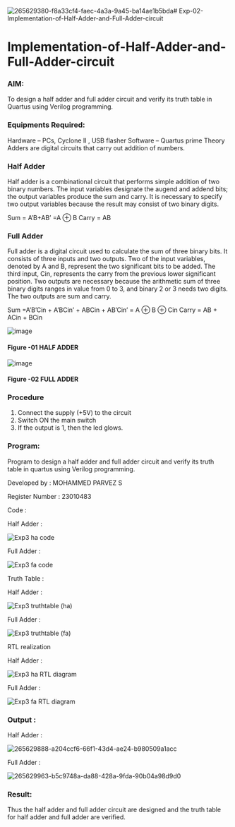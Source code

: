 ![265629380-f8a33cf4-faec-4a3a-9a45-ba14ae1b5bda](https://github.com/MohammedParvez129/Exp-02-Implementation-of-Half-Adder-and-Full-Adder-circuit/assets/143175737/3280d008-5bfe-457d-981b-ba9ed9536e38)# Exp-02-Implementation-of-Half-Adder-and-Full-Adder-circuit

# Implementation-of-Half-Adder-and-Full-Adder-circuit
### AIM:
To design a half adder and full adder circuit and verify its truth table in Quartus using Verilog programming.

### Equipments Required:
Hardware – PCs, Cyclone II , USB flasher
Software – Quartus prime
Theory
Adders are digital circuits that carry out addition of numbers.

### Half Adder
Half adder is a combinational circuit that performs simple addition of two binary numbers. The input variables designate the augend and addend bits; the output variables produce the sum and carry. It is necessary to specify two output variables because the result may consist of two binary digits.

Sum = A’B+AB’ =A ⊕ B Carry = AB

### Full Adder
Full adder is a digital circuit used to calculate the sum of three binary bits. It consists of three inputs and two outputs. Two of the input variables, denoted by A and B, represent the two significant bits to be added. The third input, Cin, represents the carry from the previous lower significant position. Two outputs are necessary because the arithmetic sum of three binary digits ranges in value from 0 to 3, and binary 2 or 3 needs two digits. The two outputs are sum and carry.

Sum =A’B’Cin + A’BCin’ + ABCin + AB’Cin’ = A ⊕ B ⊕ Cin Carry = AB + ACin + BCin

![image](https://user-images.githubusercontent.com/36288975/163552156-a13e5a56-c638-4110-97d9-8896907c8d25.png)

#### Figure -01 HALF ADDER 

![image](https://user-images.githubusercontent.com/36288975/163552057-b3547877-6d07-45b4-b7e0-bcfebfad9e1d.png)

#### Figure -02 FULL ADDER 

### Procedure

1. Connect the supply (+5V) to the circuit
2. Switch ON the main switch
3. If the output is 1, then the led glows.

### Program:

Program to design a half adder and full adder circuit and verify its truth table in quartus using Verilog programming.

Developed by : MOHAMMED PARVEZ S

Register Number : 23010483

Code : 

Half Adder :

![Exp3 ha code](https://github.com/MohammedParvez129/Exp-02-Implementation-of-Half-Adder-and-Full-Adder-circuit/assets/143175737/718ab11f-a92b-4147-b5a4-632d83c24a65)

Full Adder :

![Exp3 fa code](https://github.com/MohammedParvez129/Exp-02-Implementation-of-Half-Adder-and-Full-Adder-circuit/assets/143175737/37a793e2-a3ec-4f34-8424-99def72d98db)

Truth Table :

Half Adder :

![Exp3 truthtable (ha)](https://github.com/MohammedParvez129/Exp-02-Implementation-of-Half-Adder-and-Full-Adder-circuit/assets/143175737/9bb6de56-7b3c-47e4-a3e7-f10dd6e7f255)

Full Adder :

![Exp3 truthtable (fa)](https://github.com/MohammedParvez129/Exp-02-Implementation-of-Half-Adder-and-Full-Adder-circuit/assets/143175737/f59ff78f-9a3d-4572-be21-94f4059b216f)

RTL realization

Half Adder :

![Exp3 ha RTL diagram](https://github.com/MohammedParvez129/Exp-02-Implementation-of-Half-Adder-and-Full-Adder-circuit/assets/143175737/2964f1fd-fc3a-4e02-9c2d-0c3988bf471e)

Full Adder :

![Exp3 fa RTL diagram](https://github.com/MohammedParvez129/Exp-02-Implementation-of-Half-Adder-and-Full-Adder-circuit/assets/143175737/d8fe47a7-9391-4ae8-b7d4-f89a32cc20c3)

### Output :

Half Adder :

![265629888-a204ccf6-66f1-43d4-ae24-b980509a1acc](https://github.com/MohammedParvez129/Exp-02-Implementation-of-Half-Adder-and-Full-Adder-circuit/assets/143175737/662f293b-5f84-46aa-a1d8-51f76b5bd072)

Full Adder :

![265629963-b5c9748a-da88-428a-9fda-90b04a98d9d0](https://github.com/MohammedParvez129/Exp-02-Implementation-of-Half-Adder-and-Full-Adder-circuit/assets/143175737/d2691f0c-2949-4004-bdd2-738891955f51)

### Result:
Thus the half adder and full adder circuit are designed and the truth table for half adder and full adder are verified.
